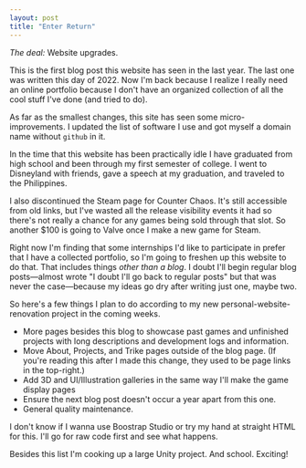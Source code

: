 ```yaml
---
layout: post
title: "Enter Return"
---
```


*The deal:* Website upgrades.

This is the first blog post this website has seen in the last year. The last one was written this day of 2022. Now I'm back because I realize I really need an online portfolio because I don't have an organized collection of all the cool stuff I've done (and tried to do).

As far as the smallest changes, this site has seen some micro-improvements. I updated the list of software I use and got myself a domain name without `github` in it.

In the time that this website has been practically idle I have graduated from high school and been through my first semester of college. I went to Disneyland with friends, gave a speech at my graduation, and traveled to the Philippines.

I also discontinued the Steam page for Counter Chaos. It's still accessible from old links, but I've wasted all the release visibility events it had so there's not really a chance for any games being sold through that slot. So another $100 is going to Valve once I make a new game for Steam.

Right now I'm finding that some internships I'd like to participate in prefer that I have a collected portfolio, so I'm going to freshen up this website to do that. That includes things *other than a blog*. I doubt I'll begin regular blog posts—almost wrote "I doubt I'll go back to regular posts" but that was never the case—because my ideas go dry after writing just one, maybe two.

So here's a few things I plan to do according to my new personal-website-renovation project in the coming weeks.

* More pages besides this blog to showcase past games and unfinished projects with long descriptions and development logs and information.
* Move About, Projects, and Trike pages outside of the blog page. (If you're reading this after I made this change, they used to be page links in the top-right.)
* Add 3D and UI/Illustration galleries in the same way I'll make the game display pages
* Ensure the next blog post doesn't occur a year apart from this one.
* General quality maintenance.

I don't know if I wanna use Boostrap Studio or try my hand at straight HTML for this. I'll go for raw code first and see what happens.

Besides this list I'm cooking up a large Unity project. And school. Exciting!